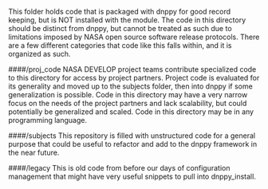 This folder holds code that is packaged with dnppy for good record keeping, but is NOT installed with the module. The code in this directory should be distinct from dnppy, but cannot be treated as such due to limitations imposed by NASA open source software release protocols. There are a few different categories that code like this falls within, and it is organized as such. 

####/proj_code
NASA DEVELOP project teams contribute specialized code to this directory for access by project partners. Project code is evaluated for its generality and moved up to the subjects folder, then into dnppy if some generalization is possible. Code in this directory may have a very narrow focus on the needs of the project partners and lack scalability, but could potentially be generalized and scaled. Code in this directory may be in any programming language.

####/subjects
This repository is filled with unstructured code for a general purpose that could be useful to refactor and add to the dnppy framework in the near future.

####/legacy
This is old code from before our days of configuration management that might have very useful snippets to pull into dnppy_install.
